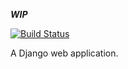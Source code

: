 ***WIP***

[![Build Status](https://travis-ci.org/endamccarthy/ChampionshipChallenge.svg?branch=master)](https://travis-ci.org/endamccarthy/ChampionshipChallenge)


A Django web application.
